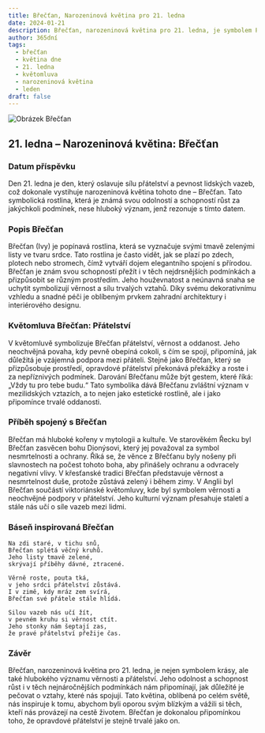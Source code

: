 ```yaml
---
title: Břečťan, Narozeninová květina pro 21. ledna
date: 2024-01-21
description: Břečťan, narozeninová květina pro 21. ledna, je symbolem Přátelství. Objevte její jedinečný význam, fascinující příběhy a poezii, která oslavuje její krásu.
author: 365dní
tags:
  - břečťan
  - květina dne
  - 21. ledna
  - květomluva
  - narozeninová květina
  - leden
draft: false
---
```


![Obrázek Břečťan](https://cdn.pixabay.com/photo/2017/03/05/18/09/texture-2119303_640.jpg#center)

## 21. ledna – Narozeninová květina: Břečťan

### Datum příspěvku

Den 21. ledna je den, který oslavuje sílu přátelství a pevnost lidských vazeb, což dokonale vystihuje narozeninová květina tohoto dne – Břečťan. Tato symbolická rostlina, která je známá svou odolností a schopností růst za jakýchkoli podmínek, nese hluboký význam, jenž rezonuje s tímto datem.

### Popis Břečťan

Břečťan (Ivy) je popínavá rostlina, která se vyznačuje svými tmavě zelenými listy ve tvaru srdce. Tato rostlina je často vidět, jak se plazí po zdech, plotech nebo stromech, čímž vytváří dojem elegantního spojení s přírodou. Břečťan je znám svou schopností přežít i v těch nejdrsnějších podmínkách a přizpůsobit se různým prostředím. Jeho houževnatost a neúnavná snaha se uchytit symbolizují věrnost a sílu trvalých vztahů. Díky svému dekorativnímu vzhledu a snadné péči je oblíbeným prvkem zahradní architektury i interiérového designu.

### Květomluva Břečťan: Přátelství

V květomluvě symbolizuje Břečťan přátelství, věrnost a oddanost. Jeho neochvějná povaha, kdy pevně obepíná cokoli, s čím se spojí, připomíná, jak důležitá je vzájemná podpora mezi přáteli. Stejně jako Břečťan, který se přizpůsobuje prostředí, opravdové přátelství překonává překážky a roste i za nepříznivých podmínek. Darování Břečťanu může být gestem, které říká: „Vždy tu pro tebe budu.“ Tato symbolika dává Břečťanu zvláštní význam v mezilidských vztazích, a to nejen jako estetické rostlině, ale i jako připomínce trvalé oddanosti.

### Příběh spojený s Břečťan

Břečťan má hluboké kořeny v mytologii a kultuře. Ve starověkém Řecku byl Břečťan zasvěcen bohu Dionýsovi, který jej považoval za symbol nesmrtelnosti a ochrany. Říká se, že věnce z Břečťanu byly nošeny při slavnostech na počest tohoto boha, aby přinášely ochranu a odvracely negativní vlivy. V křesťanské tradici Břečťan představuje věrnost a nesmrtelnost duše, protože zůstává zelený i během zimy. V Anglii byl Břečťan součástí viktoriánské květomluvy, kde byl symbolem věrnosti a neochvějné podpory v přátelství. Jeho kulturní význam přesahuje staletí a stále nás učí o síle vazeb mezi lidmi.

### Báseň inspirovaná Břečťan

```
Na zdi staré, v tichu snů,  
Břečťan splétá věčný kruhů.  
Jeho listy tmavě zelené,  
skrývají příběhy dávné, ztracené.

Věrně roste, pouta tká,  
v jeho srdci přátelství zůstává.  
I v zimě, kdy mráz zem svírá,  
Břečťan své přátele stále hlídá.

Silou vazeb nás učí žít,  
v pevném kruhu si věrnost ctít.  
Jeho stonky nám šeptají zas,  
že pravé přátelství přežije čas.
```

### Závěr

Břečťan, narozeninová květina pro 21. ledna, je nejen symbolem krásy, ale také hlubokého významu věrnosti a přátelství. Jeho odolnost a schopnost růst i v těch nejnáročnějších podmínkách nám připomínají, jak důležité je pečovat o vztahy, které nás spojují. Tato květina, oblíbená po celém světě, nás inspiruje k tomu, abychom byli oporou svým blízkým a vážili si těch, kteří nás provázejí na cestě životem. Břečťan je dokonalou připomínkou toho, že opravdové přátelství je stejně trvalé jako on.